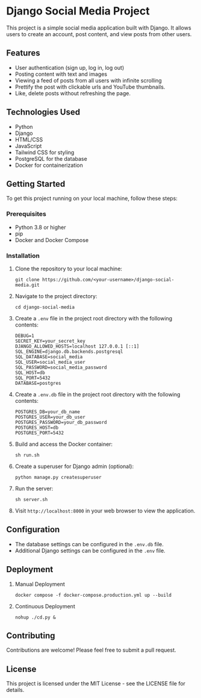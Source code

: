# Django Social Media Project

This project is a simple social media application built with Django. It allows users to create an account, post content, and view posts from other users.

## Features

- User authentication (sign up, log in, log out)
- Posting content with text and images
- Viewing a feed of posts from all users with infinite scrolling
- Prettify the post with clickable urls and YouTube thumbnails.
- Like, delete posts without refreshing the page.

## Technologies Used

- Python
- Django
- HTML/CSS
- JavaScript
- Tailwind CSS for styling
- PostgreSQL for the database
- Docker for containerization

## Getting Started

To get this project running on your local machine, follow these steps:

### Prerequisites

- Python 3.8 or higher
- pip
- Docker and Docker Compose

### Installation

1. Clone the repository to your local machine:
   ```
   git clone https://github.com/<your-username>/django-social-media.git
   ```
2. Navigate to the project directory:
   ```
   cd django-social-media
   ```
3. Create a `.env` file in the project root directory with the following contents:
   ```
   DEBUG=1
   SECRET_KEY=your_secret_key
   DJANGO_ALLOWED_HOSTS=localhost 127.0.0.1 [::1]
   SQL_ENGINE=django.db.backends.postgresql
   SQL_DATABASE=social_media
   SQL_USER=social_media_user
   SQL_PASSWORD=social_media_password
   SQL_HOST=db
   SQL_PORT=5432
   DATABASE=postgres
   ```
4. Create a `.env.db` file in the project root directory with the following contents:
   ```
   POSTGRES_DB=your_db_name
   POSTGRES_USER=your_db_user
   POSTGRES_PASSWORD=your_db_password
   POSTGRES_HOST=db
   POSTGRES_PORT=5432
   ```
5. Build and access the Docker container:
   ```
   sh run.sh
   ```
6. Create a superuser for Django admin (optional):
   ```
   python manage.py createsuperuser
   ```
7. Run the server:
   ```
   sh server.sh
   ```
8. Visit `http://localhost:8000` in your web browser to view the application.

## Configuration

- The database settings can be configured in the `.env.db` file.
- Additional Django settings can be configured in the `.env` file.

## Deployment
1. Manual Deployment
   ```
   docker compose -f docker-compose.production.yml up --build
   ```
2. Continuous Deployment
   ```
   nohup ./cd.py &
   ```

## Contributing

Contributions are welcome! Please feel free to submit a pull request.

## License

This project is licensed under the MIT License - see the LICENSE file for details.

